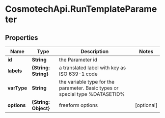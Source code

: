 # CosmotechApi.RunTemplateParameter

## Properties

Name | Type | Description | Notes
------------ | ------------- | ------------- | -------------
**id** | **String** | the Parameter id | 
**labels** | **{String: String}** | a translated label with key as ISO 639-1 code | 
**varType** | **String** | the variable type for the parameter. Basic types or special type %DATASETID% | 
**options** | **{String: Object}** | freeform options | [optional] 


